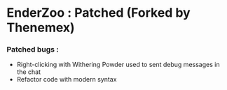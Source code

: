 EnderZoo : Patched (Forked by Thenemex)
========
### Patched bugs :
- Right-clicking with Withering Powder used to sent debug messages in the chat
- Refactor code with modern syntax